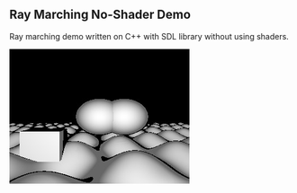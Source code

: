 ## Ray Marching No-Shader Demo

Ray marching demo written on C++ with SDL library without using shaders.

![Preview Image](preview.jpg)
